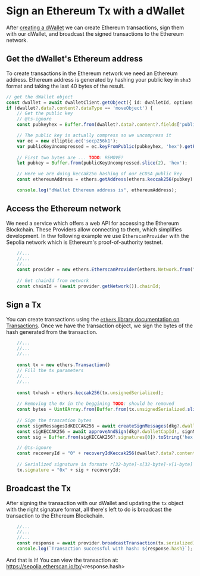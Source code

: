 # Sign an Ethereum Tx with a dWallet

After [creating a dWallet](../your-first-dwallet.md#create-a-dwallet) we can create Ethereum transactions, sign them with our dWallet, and broadcast the signed transactions to the Ethereum network.

## Get the dWallet's Ethereum address

To create transactions in the Ethereum network we need an Ethereum address.
Ethereum address is generated by hashing your public key in `sha3` format and taking the last 40 bytes of the result.

```typescript
// get the dWallet object
const dwallet = await dwalletClient.getObject({ id: dwalletId, options: {showContent: true}});
if (dwallet?.data?.content?.dataType == 'moveObject') {
    // Get the public key
    // @ts-ignore
    const pubkeyhex = Buffer.from(dwallet?.data?.content?.fields['public_key'].slice(1)).toString('hex');

    // The public key is actually compress so we uncompress it
    var ec = new elliptic.ec('secp256k1');
    var publicKeyUncompressed = ec.keyFromPublic(pubkeyhex, 'hex').getPublic(false, 'hex');
    
    // First two bytes are ... TODO: REMOVE?
    let pubkey = Buffer.from(publicKeyUncompressed.slice(2), 'hex');

    // Here we are doing keccak256 hashing of our ECDSA public key
    const ethereumAddress = ethers.getAddress(ethers.keccak256(pubkey).slice(-40));

    console.log("dWallet Ethereum address is", ethereumAddress);
```

## Access the Ethereum network
We need a service which offers a web API for accessing the Ethereum Blockchain. These Providers allow connecting to them, which simplifies development.
In thw following example we use `EtherscanProvider` with the Sepolia network which is Ethereum's proof-of-authority testnet.

```typescript
    //...
    //...
    //...
    const provider = new ethers.EtherscanProvider(ethers.Network.from("sepolia"), "");
    
    // Get chainId from network
    const chainId = (await provider.getNetwork()).chainId;
```

## Sign a Tx

You can create transactions using the [`ethers` library documentation on Transactions](https://docs.ethers.org/v5/api/providers/types/#types--transactions).
Once we have the transaction object, we sign the bytes of the hash generated from the transaction.

```typescript
    //...
    //...
    //...
    
    const tx = new ethers.Transaction()
    // Fill the tx parameters
    //...
    //...
    
    const txhash = ethers.keccak256(tx.unsignedSerialized);
    
    // Removing the 0x in the beggining TODO: should be removed
    const bytes = Uint8Array.from(Buffer.from(tx.unsignedSerialized.slice(2), 'hex'));
    
    // Sign the trascation bytes
    const signMessagesIdKECCAK256 = await createSignMessages(dkg?.dwalletId!, dkg?.dkgOutput, [bytes], "KECCAK256", keypair, dwalletClient);
    const sigKECCAK256 = await approveAndSign(dkg?.dwalletCapId!, signMessagesIdKECCAK256!, [bytes], keypair, dwalletClient);
    const sig = Buffer.from(sigKECCAK256?.signatures[0]).toString('hex');

    // @ts-ignore
    const recoveryId = "0" + recoveryIdKeccak256(dwallet?.data?.content?.fields['public_key'], bytes, sigKECCAK256?.signatures[0]).toString(16);
    
    // Serialized signature in formate r[32-byte]-s[32-byte]-v[1-byte] where v is recovery id.
    tx.signature = "0x" + sig + recoveryId;
```

## Broadcast the Tx

After signing the transaction with our dWallet and updating the `tx` object with the right signature format, all there's left to do is broadcast the transaction to the Ethereum Blockchain.

```typescript
    //...
    //...
    //...
    const response = await provider.broadcastTransaction(tx.serialized);
    console.log(`Transaction successful with hash: ${response.hash}`);
```

And that is it! You can view the transaction at: https://sepolia.etherscan.io/tx/<response.hash>